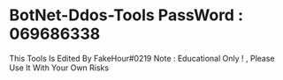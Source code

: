 # BotNet-Ddos-Tools PassWord : 069686338
This Tools Is Edited By FakeHour#0219
Note : 
Educational Only ! , 
Please Use It With Your Own Risks
